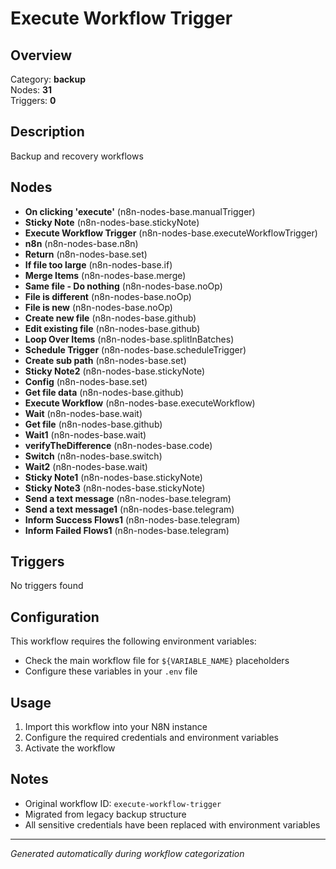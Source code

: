 # Execute Workflow Trigger

## Overview
Category: **backup**  
Nodes: **31**  
Triggers: **0**

## Description
Backup and recovery workflows

## Nodes
- **On clicking 'execute'** (n8n-nodes-base.manualTrigger)
- **Sticky Note** (n8n-nodes-base.stickyNote)
- **Execute Workflow Trigger** (n8n-nodes-base.executeWorkflowTrigger)
- **n8n** (n8n-nodes-base.n8n)
- **Return** (n8n-nodes-base.set)
- **If file too large** (n8n-nodes-base.if)
- **Merge Items** (n8n-nodes-base.merge)
- **Same file - Do nothing** (n8n-nodes-base.noOp)
- **File is different** (n8n-nodes-base.noOp)
- **File is new** (n8n-nodes-base.noOp)
- **Create new file** (n8n-nodes-base.github)
- **Edit existing file** (n8n-nodes-base.github)
- **Loop Over Items** (n8n-nodes-base.splitInBatches)
- **Schedule Trigger** (n8n-nodes-base.scheduleTrigger)
- **Create sub path** (n8n-nodes-base.set)
- **Sticky Note2** (n8n-nodes-base.stickyNote)
- **Config** (n8n-nodes-base.set)
- **Get file data** (n8n-nodes-base.github)
- **Execute Workflow** (n8n-nodes-base.executeWorkflow)
- **Wait** (n8n-nodes-base.wait)
- **Get file** (n8n-nodes-base.github)
- **Wait1** (n8n-nodes-base.wait)
- **verifyTheDifference** (n8n-nodes-base.code)
- **Switch** (n8n-nodes-base.switch)
- **Wait2** (n8n-nodes-base.wait)
- **Sticky Note1** (n8n-nodes-base.stickyNote)
- **Sticky Note3** (n8n-nodes-base.stickyNote)
- **Send a text message** (n8n-nodes-base.telegram)
- **Send a text message1** (n8n-nodes-base.telegram)
- **Inform Success Flows1** (n8n-nodes-base.telegram)
- **Inform Failed Flows1** (n8n-nodes-base.telegram)

## Triggers
No triggers found

## Configuration
This workflow requires the following environment variables:
- Check the main workflow file for `${VARIABLE_NAME}` placeholders
- Configure these variables in your `.env` file

## Usage
1. Import this workflow into your N8N instance
2. Configure the required credentials and environment variables
3. Activate the workflow

## Notes
- Original workflow ID: `execute-workflow-trigger`
- Migrated from legacy backup structure
- All sensitive credentials have been replaced with environment variables

---
*Generated automatically during workflow categorization*
